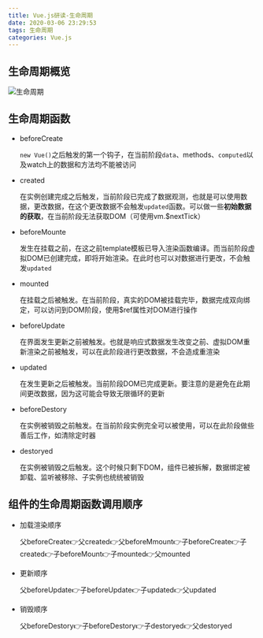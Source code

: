 ```yaml
---
title: Vue.js研读-生命周期
date: 2020-03-06 23:29:53
tags: 生命周期
categories: Vue.js
---
```


## 生命周期概览

![生命周期](https://mrrsblog.oss-cn-shanghai.aliyuncs.com/lifecycle.png)

## 生命周期函数

- beforeCreate

  `new Vue()`之后触发的第一个钩子，在当前阶段`data`、methods、`computed`以及watch上的数据和方法均不能被访问

- created

  在实例创建完成之后触发，当前阶段已完成了数据观测，也就是可以使用数据，更改数据，在这个更改数据不会触发`updated`函数。可以做一些**初始数据的获取**，在当前阶段无法获取DOM（可使用vm.$nextTick）

- beforeMounte

  发生在挂载之前，在这之前template模板已导入渲染函数编译。而当前阶段虚拟DOM已创建完成，即将开始渲染。在此时也可以对数据进行更改，不会触发`updated`

- mounted

  在挂载之后被触发。在当前阶段，真实的DOM被挂载完毕，数据完成双向绑定，可以访问到DOM阶段，使用$ref属性对DOM进行操作

- beforeUpdate

  在界面发生更新之前被触发。也就是响应式数据发生改变之前、虚拟DOM重新渲染之前被触发，可以在此阶段进行更改数据，不会造成重渲染

- updated

  在发生更新之后被触发。当前阶段DOM已完成更新。要注意的是避免在此期间更改数据，因为这可能会导致无限循环的更新

- beforeDestory

  在实例被销毁之前触发。在当前阶段实例完全可以被使用，可以在此阶段做些善后工作，如清除定时器

- destoryed

  在实例被销毁之后触发。这个时候只剩下DOM，组件已被拆解，数据绑定被卸载、监听被移除、子实例也统统被销毁

## 组件的生命周期函数调用顺序

- 加载渲染顺序

  父beforeCreate👉父created👉父beforeMmount👉子beforeCreate👉子created👉子beforeMount👉子mounted👉父mounted

- 更新顺序

  父beforeUpdate👉子beforeUpdate👉子updated👉父updated

- 销毁顺序

  父beforeDestory👉子beforeDestory👉子destoryed👉父destoryed

